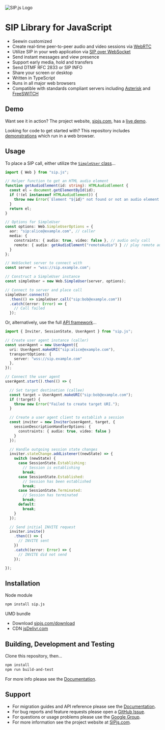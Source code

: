 ![SIP.js Logo](https://sipjs.com/shared/img/logo.png "SIP.js")


# SIP Library for JavaScript
- Seewin customized
- Create real-time peer-to-peer audio and video sessions via [WebRTC](https://webrtc.org/)
- Utilize SIP in your web application via [SIP over WebSocket](https://tools.ietf.org/html/rfc7118) 
- Send instant messages and view presence
- Support early media, hold and transfers
- Send DTMF RFC 2833 or SIP INFO
- Share your screen or desktop
- Written in TypeScript
- Runs in all major web browsers
- Compatible with standards compliant servers including [Asterisk](https://www.asterisk.org/) and [FreeSWITCH](https://freeswitch.com/)

## Demo

Want see it in action? The project website, [sipjs.com](https://sipjs.com), has a [live demo](https://sipjs.com).

Looking for code to get started with? This repository includes [demonstrations](./demo/README.md) which run in a web browser.

## Usage

To place a SIP call, either utilize the [`SimpleUser` class](docs/simple-user.md)...

```ts
import { Web } from "sip.js";

// Helper function to get an HTML audio element
function getAudioElement(id: string): HTMLAudioElement {
  const el = document.getElementById(id);
  if (!(el instanceof HTMLAudioElement)) {
    throw new Error(`Element "${id}" not found or not an audio element.`);
  }
  return el;
}

// Options for SimpleUser
const options: Web.SimpleUserOptions = {
  aor: "sip:alice@example.com", // caller
  media: {
    constraints: { audio: true, video: false }, // audio only call
    remote: { audio: getAudioElement("remoteAudio") } // play remote audio
  }
};

// WebSocket server to connect with
const server = "wss://sip.example.com";

// Construct a SimpleUser instance
const simpleUser = new Web.SimpleUser(server, options);

// Connect to server and place call
simpleUser.connect()
  .then(() => simpleUser.call("sip:bob@example.com"))
  .catch((error: Error) => {
    // Call failed
  });
```

Or, alternatively, use the full [API framework](docs/api.md)...

```ts
import { Inviter, SessionState, UserAgent } from "sip.js";

// Create user agent instance (caller)
const userAgent = new UserAgent({
  uri: UserAgent.makeURI("sip:alice@example.com"),
  transportOptions: {
    server: "wss://sip.example.com"
  },
});

// Connect the user agent
userAgent.start().then(() => {

  // Set target destination (callee)
  const target = UserAgent.makeURI("sip:bob@example.com");
  if (!target) {
    throw new Error("Failed to create target URI.");
  }

  // Create a user agent client to establish a session
  const inviter = new Inviter(userAgent, target, {
    sessionDescriptionHandlerOptions: {
      constraints: { audio: true, video: false }
    }
  });

  // Handle outgoing session state changes
  inviter.stateChange.addListener((newState) => {
    switch (newState) {
      case SessionState.Establishing:
        // Session is establishing
        break;
      case SessionState.Established:
        // Session has been established
        break;
      case SessionState.Terminated:
        // Session has terminated
        break;
      default:
        break;
    }
  });

  // Send initial INVITE request
  inviter.invite()
    .then(() => {
      // INVITE sent
    })
    .catch((error: Error) => {
      // INVITE did not send
    });

});
```
## Installation

Node module
```sh
npm install sip.js
```

 UMD bundle
- Download [sipjs.com/download](https://sipjs.com/download)
- CDN [jsDelivr.com](https://www.jsdelivr.com/package/npm/sip.js)

## Building, Development and Testing

Clone this repository, then...

```sh
npm install
npm run build-and-test
```

For more info please see the [Documentation](./docs/README.md).

## Support

* For migration guides and API reference please see the [Documentation](./docs/README.md).
* For bug reports and feature requests please open a [GitHub Issue](https://github.com/onsip/sip.js/issues).
* For questions or usage problems please use the [Google Group](https://groups.google.com/forum/#!forum/sip_js).
* For more information see the project website at [SIPjs.com](https://sipjs.com).
